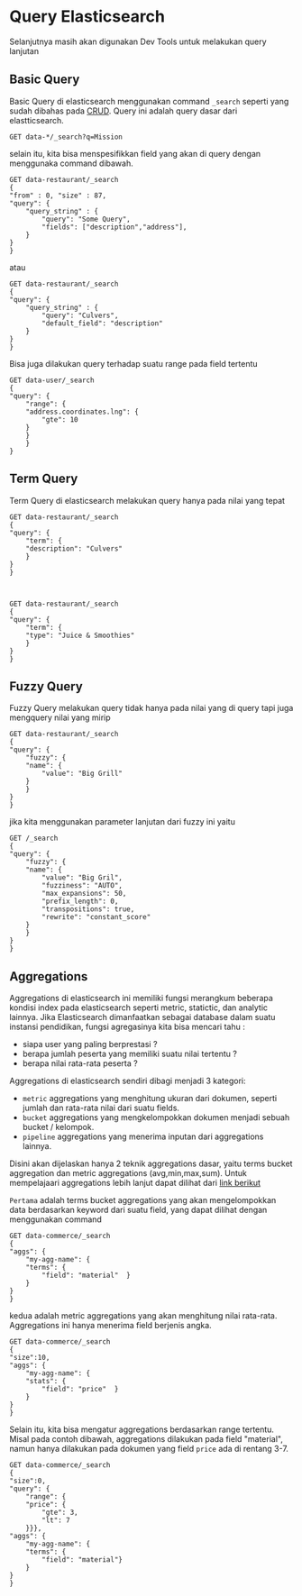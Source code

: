 # Query Elasticsearch
Selanjutnya masih akan digunakan Dev Tools untuk melakukan query lanjutan

## Basic Query
Basic Query di elasticsearch menggunakan command `_search` seperti yang sudah dibahas pada [CRUD](../crud). Query ini adalah query dasar dari elastticsearch.

    GET data-*/_search?q=Mission




selain itu, kita bisa menspesifikkan field yang akan di query dengan menggunaka command dibawah.

    GET data-restaurant/_search
    {
    "from" : 0, "size" : 87,
    "query": {
        "query_string" : {
            "query": "Some Query",
            "fields": ["description","address"],
        }
    }
    }

atau

    GET data-restaurant/_search
    {
    "query": {
        "query_string" : {
            "query": "Culvers",
            "default_field": "description"
        }
    }
    }

Bisa juga dilakukan query terhadap suatu range pada field tertentu

    GET data-user/_search
    {
    "query": {
        "range": {
        "address.coordinates.lng": {
            "gte": 10
        }
        }  
        }
    }



## Term Query
Term Query di elasticsearch melakukan query hanya pada nilai yang tepat

    GET data-restaurant/_search
    {
    "query": {
        "term": {
        "description": "Culvers"
        }
    }
    }



    GET data-restaurant/_search
    {
    "query": {
        "term": {
        "type": "Juice & Smoothies"
        }
    }
    }


## Fuzzy Query
Fuzzy Query melakukan query tidak hanya pada nilai yang di query tapi juga mengquery nilai yang mirip

    GET data-restaurant/_search
    {
    "query": {
        "fuzzy": {
        "name": {
            "value": "Big Grill"
        }
        }
    }
    }

jika kita menggunakan parameter lanjutan dari fuzzy ini yaitu

    GET /_search
    {
    "query": {
        "fuzzy": {
        "name": {
            "value": "Big Gril",
            "fuzziness": "AUTO",
            "max_expansions": 50,
            "prefix_length": 0,
            "transpositions": true,
            "rewrite": "constant_score"
        }
        }
    }
    }


## Aggregations
Aggregations di elasticsearch ini memiliki fungsi merangkum beberapa kondisi index pada elasticsearch seperti metric, statictic, dan analytic lainnya. Jika Elasticsearch dimanfaatkan sebagai database dalam suatu instansi pendidikan, fungsi agregasinya kita bisa mencari tahu :

* siapa user yang paling berprestasi ? 
* berapa jumlah peserta yang memiliki suatu nilai tertentu ?
* berapa nilai rata-rata peserta ?


Aggregations di elasticsearch sendiri dibagi menjadi 3 kategori:

* `metric` aggregations yang menghitung ukuran dari dokumen, seperti jumlah dan rata-rata nilai dari suatu fields.
* `bucket` aggregations yang mengkelompokkan dokumen menjadi sebuah bucket / kelompok.
* `pipeline` aggregations yang menerima inputan dari aggregations lainnya.

Disini akan dijelaskan hanya 2 teknik aggregations dasar, yaitu terms bucket aggregation dan metric aggregations (avg,min,max,sum). Untuk mempelajaari aggregations lebih lanjut dapat dilihat dari [link berikut](https://www.elastic.co/guide/en/elasticsearch/reference/current/search-aggregations.html)

`Pertama` adalah terms bucket aggregations yang akan mengelompokkan data berdasarkan keyword dari suatu field, yang dapat dilihat dengan menggunakan command

    GET data-commerce/_search
    {
    "aggs": {
        "my-agg-name": {
        "terms": {
            "field": "material"  }
        }
    }
    }

kedua adalah metric aggregations yang akan menghitung nilai rata-rata. Aggregations ini hanya menerima field berjenis angka.

    GET data-commerce/_search
    {
    "size":10,
    "aggs": {
        "my-agg-name": {
        "stats": {
            "field": "price"  }
        }
    }
    }



Selain itu, kita bisa mengatur aggregations berdasarkan range tertentu. Misal pada contoh dibawah, aggregations dilakukan pada field "material", namun hanya dilakukan pada dokumen yang field `price` ada di rentang 3-7.

    GET data-commerce/_search
    {
    "size":0,
    "query": {
        "range": {
        "price": {
            "gte": 3,
            "lt": 7
        }}},
    "aggs": {
        "my-agg-name": {
        "terms": {
            "field": "material"}
        }
    }
    }

